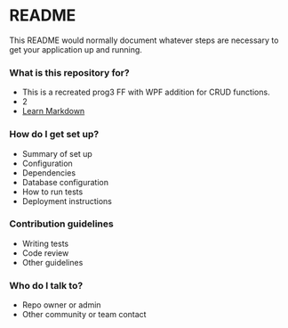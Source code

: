 # README #

This README would normally document whatever steps are necessary to get your application up and running.

### What is this repository for? ###

* This is a recreated prog3 FF with WPF addition for CRUD functions. 
* 2
* [Learn Markdown](https://bitbucket.org/tutorials/markdowndemo)

### How do I get set up? ###

* Summary of set up
* Configuration
* Dependencies
* Database configuration
* How to run tests
* Deployment instructions

### Contribution guidelines ###

* Writing tests
* Code review
* Other guidelines

### Who do I talk to? ###

* Repo owner or admin
* Other community or team contact